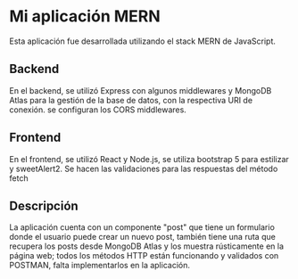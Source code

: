 # Mi aplicación MERN

Esta aplicación fue desarrollada utilizando el stack MERN de JavaScript.

## Backend
En el backend, se utilizó Express con algunos middlewares y MongoDB Atlas para la gestión de la base de datos, con la respectiva URI de conexión.
se configuran los CORS middlewares.

## Frontend
En el frontend, se utilizó React y Node.js, se utiliza bootstrap 5 para estilizar y sweetAlert2.
Se hacen las validaciones para las respuestas del método fetch

## Descripción
La aplicación cuenta con un componente "post" que tiene un formulario donde el usuario puede crear un nuevo post, también tiene una ruta que recupera los posts desde MongoDB Atlas y los muestra rústicamente en la página web; todos los métodos HTTP están funcionando y validados con POSTMAN, falta implementarlos en la aplicación.